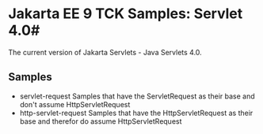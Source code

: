 # Jakarta EE 9 TCK Samples: Servlet 4.0#

The current version of Jakarta Servlets - Java Servlets 4.0. 

## Samples ##

 - servlet-request Samples that have the ServletRequest as their base and don't assume HttpServletRequest
 - http-servlet-request Samples that have the HttpServletRequest as their base and therefor do assume HttpServletRequest

